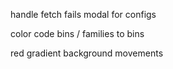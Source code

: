handle fetch fails
modal for configs

color code bins / families to bins

red gradient background movements